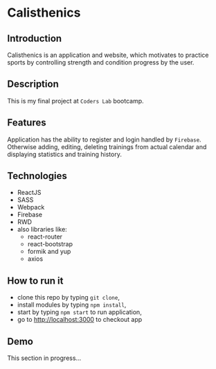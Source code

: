 
# Calisthenics

## Introduction
Calisthenics is an application and website, which motivates to practice sports 
by controlling strength and condition progress by the user.


## Description

This is my final project at `Coders Lab` bootcamp.


## Features

Application has the ability to register and login handled by `Firebase`. Otherwise adding, editing, deleting trainings from actual calendar and 
displaying statistics and training history.


## Technologies

* ReactJS
* SASS
* Webpack
* Firebase
* RWD
* also libraries like:
    * react-router
    * react-bootstrap
    * formik and yup
    * axios
    
    
## How to run it

* clone this repo by typing `git clone`,
* install modules by typing `npm install`,
* start by typing `npm start` to run application,
* go to [http://localhost:3000](http://localhost:3000) to checkout app

## Demo

This section in progress...
